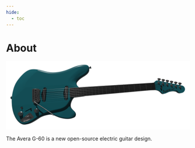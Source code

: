 ```yaml
---
hide:
  - toc
---
```


# About

![img](images\renders\58.png)

The Avera G-60 is a new open-source electric guitar design.




